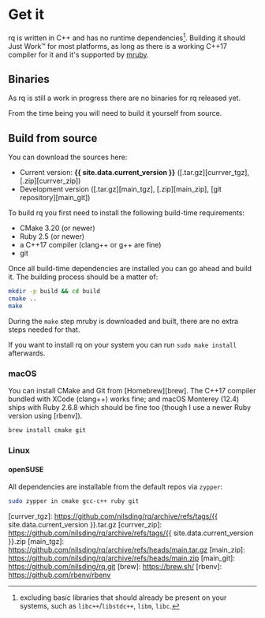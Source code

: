 ---
---

# Get it

rq is written in C++ and has no runtime dependencies[^1].  Building it should
Just Work™ for most platforms, as long as there is a working C++17 compiler
for it and it's supported by [mruby].

## Binaries

As rq is still a work in progress there are no binaries for rq released yet.

From the time being you will need to build it yourself from source.

## Build from source

You can download the sources here:

- Current version: **{{ site.data.current_version }}**
  ([.tar.gz][currver_tgz], [.zip][currver_zip])
- Development version ([.tar.gz][main_tgz], [.zip][main_zip],
  [git repository][main_git])

To build rq you first need to install the following build-time requirements:

- CMake 3.20 (or newer)
- Ruby 2.5 (or newer)
- a C++17 compiler (clang++ or g++ are fine)
- git

Once all build-time dependencies are installed you can go ahead and build it.
The building process should be a matter of:

```sh
mkdir -p build && cd build
cmake ..
make
```

During the `make` step mruby is downloaded and built, there are no extra steps
needed for that.

If you want to install rq on your system you can run `sudo make install`
afterwards.

### macOS

You can install CMake and Git from [Homebrew][brew].  The C++17 compiler
bundled with XCode (clang++) works fine; and macOS Monterey (12.4) ships with
Ruby 2.6.8 which should be fine too (though I use a newer Ruby version using
[rbenv]).

```sh
brew install cmake git
```

### Linux

#### openSUSE

All dependencies are installable from the default repos via `zypper`:

```sh
sudo zypper in cmake gcc-c++ ruby git
```

[^1]:
    excluding basic libraries that should already be present on your systems,
    such as `libc++`/`libstdc++`, `libm`, `libc`.

[mruby]: https://mruby.org/
[currver_tgz]: https://github.com/nilsding/rq/archive/refs/tags/{{ site.data.current_version }}.tar.gz
[currver_zip]: https://github.com/nilsding/rq/archive/refs/tags/{{ site.data.current_version }}.zip
[main_tgz]: https://github.com/nilsding/rq/archive/refs/heads/main.tar.gz
[main_zip]: https://github.com/nilsding/rq/archive/refs/heads/main.zip
[main_git]: https://github.com/nilsding/rq.git
[brew]: https://brew.sh/
[rbenv]: https://github.com/rbenv/rbenv

